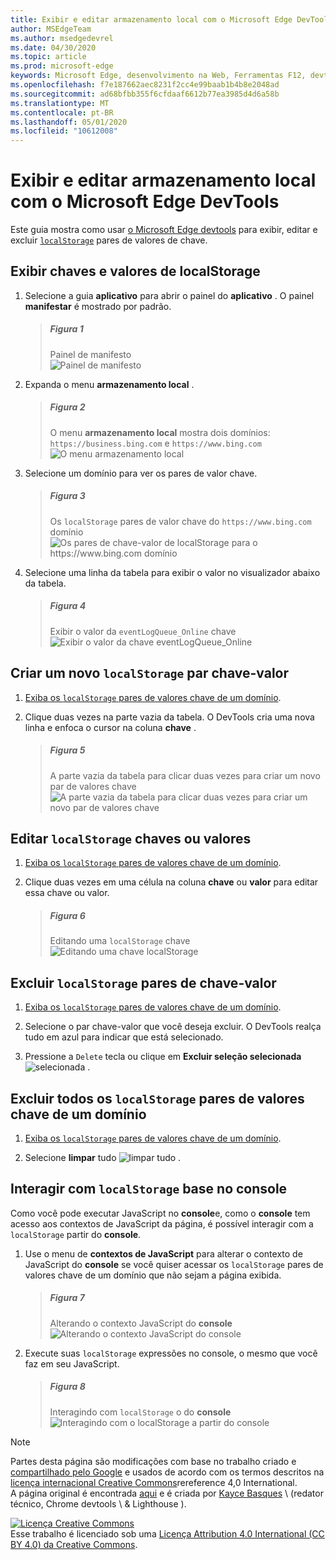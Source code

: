 ```yaml
---
title: Exibir e editar armazenamento local com o Microsoft Edge DevTools
author: MSEdgeTeam
ms.author: msedgedevrel
ms.date: 04/30/2020
ms.topic: article
ms.prod: microsoft-edge
keywords: Microsoft Edge, desenvolvimento na Web, Ferramentas F12, devtools
ms.openlocfilehash: f7e187662aec8231f2cc4e99baab1b4b8e2048ad
ms.sourcegitcommit: ad68bfbb355f6cfdaaf6612b77ea3985d4d6a58b
ms.translationtype: MT
ms.contentlocale: pt-BR
ms.lasthandoff: 05/01/2020
ms.locfileid: "10612008"
---
```

<!-- Copyright Kayce Basques 

   Licensed under the Apache License, Version 2.0 (the "License");
   you may not use this file except in compliance with the License.
   You may obtain a copy of the License at

       https://www.apache.org/licenses/LICENSE-2.0

   Unless required by applicable law or agreed to in writing, software
   distributed under the License is distributed on an "AS IS" BASIS,
   WITHOUT WARRANTIES OR CONDITIONS OF ANY KIND, either express or implied.
   See the License for the specific language governing permissions and
   limitations under the License.  -->  





# Exibir e editar armazenamento local com o Microsoft Edge DevTools   



Este guia mostra como usar [o Microsoft Edge devtools][MicrosoftEdgeDevTools] para exibir, editar e excluir [`localStorage`][MDNWindowsLocalStorage] pares de valores de chave.  

## Exibir chaves e valores de localStorage   

1.  Selecione a guia **aplicativo** para abrir o painel do **aplicativo** .  O painel **manifestar** é mostrado por padrão.  
    
    > ##### Figura 1  
    > Painel de manifesto  
    > ![Painel de manifesto][ImageManifest]  

1.  Expanda o menu **armazenamento local** .  
    
    > ##### Figura 2  
    > O menu **armazenamento local** mostra dois domínios: `https://business.bing.com` e `https://www.bing.com`  
    > ![O menu armazenamento local][ImageLocalStorageMenu]  

1.  Selecione um domínio para ver os pares de valor chave.  
    
    > ##### Figura 3  
    > Os `localStorage` pares de valor chave do `https://www.bing.com` domínio  
    > ![Os pares de chave-valor de localStorage para o https://www.bing.com domínio][ImageLocalStorage]  

1.  Selecione uma linha da tabela para exibir o valor no visualizador abaixo da tabela.  
    
    > ##### Figura 4  
    > Exibir o valor da `eventLogQueue_Online` chave  
    > ![Exibir o valor da chave eventLogQueue_Online][ImageLocalStorageViewer]  

## Criar um novo `localStorage` par chave-valor   

1.  [Exiba os `localStorage` pares de valores chave de um domínio](#view-localstorage-keys-and-values).  
1.  Clique duas vezes na parte vazia da tabela.  O DevTools cria uma nova linha e enfoca o cursor na coluna **chave** .  
    
    > ##### Figura 5  
    > A parte vazia da tabela para clicar duas vezes para criar um novo par de valores chave  
    > ![A parte vazia da tabela para clicar duas vezes para criar um novo par de valores chave][ImageLocalStorageCreate]  

## Editar `localStorage` chaves ou valores   

1.  [Exiba os `localStorage` pares de valores chave de um domínio](#view-localstorage-keys-and-values).  
1.  Clique duas vezes em uma célula na coluna **chave** ou **valor** para editar essa chave ou valor.  
    
    > ##### Figura 6  
    > Editando uma `localStorage` chave  
    > ![Editando uma chave localStorage][ImageLocalStorageEdit]  

## Excluir `localStorage` pares de chave-valor   

1.  [Exiba os `localStorage` pares de valores chave de um domínio](#view-localstorage-keys-and-values).  
1.  Selecione o par chave-valor que você deseja excluir.  O DevTools realça tudo em azul para indicar que está selecionado.  

1.  Pressione a `Delete` tecla ou clique em **Excluir seleção selecionada** ![ selecionada ][ImageDeleteIcon] .  

## Excluir todos os `localStorage` pares de valores chave de um domínio   

1.  [Exiba os `localStorage` pares de valores chave de um domínio](#view-localstorage-keys-and-values).  

1.  Selecione **limpar** tudo ![ limpar tudo ][ImageClearIcon] .  

## Interagir com `localStorage` base no console   

Como você pode executar JavaScript no **console**e, como o **console** tem acesso aos contextos de JavaScript da página, é possível interagir com a `localStorage` partir do **console**.  

1.  Use o menu de **contextos de JavaScript** para alterar o contexto de JavaScript do **console** se você quiser acessar os `localStorage` pares de valores chave de um domínio que não sejam a página exibida.  
    
    > ##### Figura 7  
    > Alterando o contexto JavaScript do **console**  
    > ![Alterando o contexto JavaScript do console][ImageJSContext]  

1.  Execute suas `localStorage` expressões no console, o mesmo que você faz em seu JavaScript.  
    
    > ##### Figura 8  
    > Interagindo com `localStorage` o do **console**  
    > ![Interagindo com o localStorage a partir do console][ImageLocalStorageConsole]  

 



<!-- image links -->  

[ImageClearIcon]: /microsoft-edge/devtools-guide-chromium/media/clear-icon.msft.png  
[ImageDeleteIcon]: /microsoft-edge/devtools-guide-chromium/media/delete-icon.msft.png  

[ImageManifest]: /microsoft-edge/devtools-guide-chromium/media/storage-application-manifest.msft.png "Figura 1: o painel manifestar"  
[ImageLocalStorageMenu]: /microsoft-edge/devtools-guide-chromium/media/storage-application-local-storage.msft.png "Figura 2: o menu armazenamento local"  
[ImageLocalStorage]: /microsoft-edge/devtools-guide-chromium/media/storage-application-local-storage-view-key-value.msft.png "Figura 3: os pares de chave-valor de localStorage para o https://www.bing.com domínio"  
[ImageLocalStorageViewer]: /microsoft-edge/devtools-guide-chromium/media/storage-application-local-storage-view-key-value-selected.msft.png "Figura 4: exibindo o valor da tecla eventLogQueue_Online"  
[ImageLocalStorageCreate]: /microsoft-edge/devtools-guide-chromium/media/storage-application-local-storage-new-key-value.msft.png "Figura 5: a parte vazia da tabela para clicar duas vezes para criar um novo par de valores chave"  
[ImageLocalStorageEdit]: /microsoft-edge/devtools-guide-chromium/media/storage-application-local-storage-edit-key-value.msft.png "Figura 6: editando uma chave localStorage"  
[ImageJSContext]: /microsoft-edge/devtools-guide-chromium/media/storage-console-local-storage.msft.png "Figura 7: alterando o contexto JavaScript do console"  
[ImageLocalStorageConsole]: /microsoft-edge/devtools-guide-chromium/media/storage-console-local-storage-interaction.msft.png "Figura 8: interagindo com o localStorage a partir do console"  

<!-- links -->  

[MicrosoftEdgeDevTools]: /microsoft-edge/devtools-guide-chromium "Ferramentas de desenvolvedor do Microsoft Edge (Chromium)"  

[MDNWindowsLocalStorage]: https://developer.mozilla.org/docs/Web/API/Window/localStorage "Window. localStorage | MDN"  

> [!NOTE]
> Partes desta página são modificações com base no trabalho criado e [compartilhado pelo Google][GoogleSitePolicies] e usados de acordo com os termos descritos na [licença internacional Creative Commons][CCA4IL]rereference 4,0 International.  
> A página original é encontrada [aqui](https://developers.google.com/web/tools/chrome-devtools/storage/localstorage) e é criada por [Kayce Basques][KayceBasques] \ (redator técnico, Chrome devtools \ & Lighthouse \).  

[![Licença Creative Commons][CCby4Image]][CCA4IL]  
Esse trabalho é licenciado sob uma [Licença Attribution 4.0 International (CC BY 4.0) da Creative Commons][CCA4IL].  

[CCA4IL]: https://creativecommons.org/licenses/by/4.0  
[CCby4Image]: https://i.creativecommons.org/l/by/4.0/88x31.png  
[GoogleSitePolicies]: https://developers.google.com/terms/site-policies  
[KayceBasques]: https://developers.google.com/web/resources/contributors/kaycebasques  
